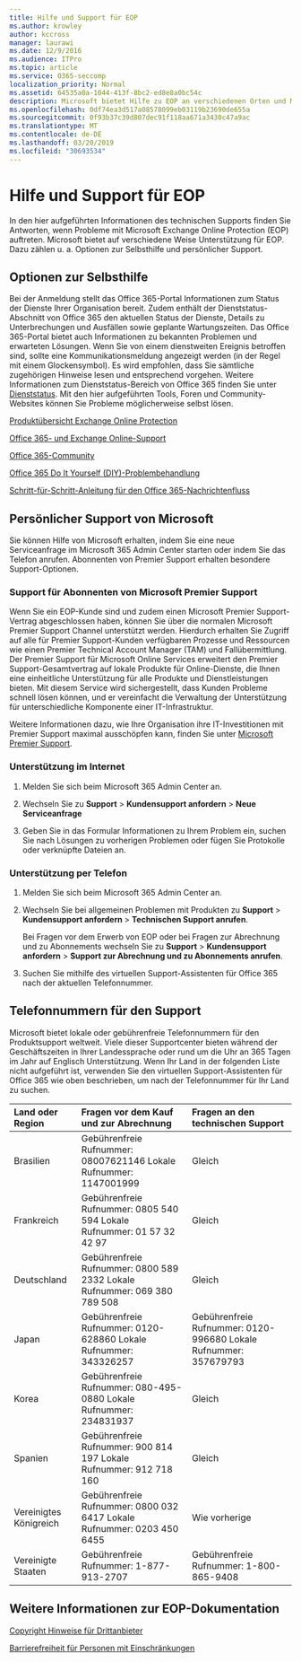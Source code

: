 ```yaml
---
title: Hilfe und Support für EOP
ms.author: krowley
author: kccross
manager: laurawi
ms.date: 12/9/2016
ms.audience: ITPro
ms.topic: article
ms.service: O365-seccomp
localization_priority: Normal
ms.assetid: 64535a0a-1044-413f-8bc2-ed8e8a0bc54c
description: Microsoft bietet Hilfe zu EOP an verschiedenen Orten und Methoden, einschließlich Self-Support und Assisted-Support.
ms.openlocfilehash: 0df74ea3d517a08578099eb03119b23690de655a
ms.sourcegitcommit: 0f93b37c39d807dec91f118aa671a3430c47a9ac
ms.translationtype: MT
ms.contentlocale: de-DE
ms.lasthandoff: 03/20/2019
ms.locfileid: "30693534"
---
```

# <a name="help-and-support-for-eop"></a>Hilfe und Support für EOP

In den hier aufgeführten Informationen des technischen Supports finden Sie Antworten, wenn Probleme mit Microsoft Exchange Online Protection (EOP) auftreten. Microsoft bietet auf verschiedene Weise Unterstützung für EOP. Dazu zählen u. a. Optionen zur Selbsthilfe und persönlicher Support. 
  
## <a name="self-support-options"></a>Optionen zur Selbsthilfe

Bei der Anmeldung stellt das Office 365-Portal Informationen zum Status der Dienste Ihrer Organisation bereit. Zudem enthält der Dienststatus-Abschnitt von Office 365 den aktuellen Status der Dienste, Details zu Unterbrechungen und Ausfällen sowie geplante Wartungszeiten. Das Office 365-Portal bietet auch Informationen zu bekannten Problemen und erwarteten Lösungen. Wenn Sie von einem dienstweiten Ereignis betroffen sind, sollte eine Kommunikationsmeldung angezeigt werden (in der Regel mit einem Glockensymbol). Es wird empfohlen, dass Sie sämtliche zugehörigen Hinweise lesen und entsprechend vorgehen. Weitere Informationen zum Dienststatus-Bereich von Office 365 finden Sie unter [Dienststatus](https://go.microsoft.com/fwlink/?LinkId=394289). Mit den hier aufgeführten Tools, Foren und Community-Websites können Sie Probleme möglicherweise selbst lösen.
  
[Produktübersicht Exchange Online Protection](https://go.microsoft.com/fwlink/p/?LinkId=279912)
  
[Office 365- und Exchange Online-Support](https://go.microsoft.com/fwlink/?LinkId=299655)
  
[Office 365-Community](https://go.microsoft.com/fwlink/?LinkId=299656)
  
[Office 365 Do It Yourself (DIY)-Problembehandlung](https://go.microsoft.com/fwlink/?LinkId=299657)
  
[Schritt-für-Schritt-Anleitung für den Office 365-Nachrichtenfluss](https://go.microsoft.com/fwlink/?LinkId=323470)
  
## <a name="assisted-support-from-microsoft"></a>Persönlicher Support von Microsoft

Sie können Hilfe von Microsoft erhalten, indem Sie eine neue Serviceanfrage im Microsoft 365 Admin Center starten oder indem Sie das Telefon anrufen. Abonnenten von Premier Support erhalten besondere Support-Optionen.
  
### <a name="support-for-microsoft-premier-support-subscribers"></a>Support für Abonnenten von Microsoft Premier Support

Wenn Sie ein EOP-Kunde sind und zudem einen Microsoft Premier Support-Vertrag abgeschlossen haben, können Sie über die normalen Microsoft Premier Support Channel unterstützt werden. Hierdurch erhalten Sie Zugriff auf alle für Premier Support-Kunden verfügbaren Prozesse und Ressourcen wie einen Premier Technical Account Manager (TAM) und Fallübermittlung. Der Premier Support für Microsoft Online Services erweitert den Premier Support-Gesamtvertrag auf lokale Produkte für Online-Dienste, die Ihnen eine einheitliche Unterstützung für alle Produkte und Dienstleistungen bieten. Mit diesem Service wird sichergestellt, dass Kunden Probleme schnell lösen können, und er vereinfacht die Verwaltung der Unterstützung für unterschiedliche Komponente einer IT-Infrastruktur.
  
Weitere Informationen dazu, wie Ihre Organisation ihre IT-Investitionen mit Premier Support maximal ausschöpfen kann, finden Sie unter [Microsoft Premier Support](https://go.microsoft.com/fwlink/?LinkId=317437).
  
### <a name="ask-for-help-on-the-web"></a>Unterstützung im Internet

1. Melden Sie sich beim Microsoft 365 Admin Center an.
    
2. Wechseln Sie zu **Support** \> **Kundensupport anfordern** \> **Neue Serviceanfrage**
    
3. Geben Sie in das Formular Informationen zu Ihrem Problem ein, suchen Sie nach Lösungen zu vorherigen Problemen oder fügen Sie Protokolle oder verknüpfte Dateien an.
    
### <a name="ask-for-help-on-the-telephone"></a>Unterstützung per Telefon

1. Melden Sie sich beim Microsoft 365 Admin Center an.
    
2. Wechseln Sie bei allgemeinen Problemen mit Produkten zu **Support** \> **Kundensupport anfordern** \> **Technischen Support anrufen**.
    
    Bei Fragen vor dem Erwerb von EOP oder bei Fragen zur Abrechnung und zu Abonnements wechseln Sie zu **Support** \> **Kundensupport anfordern** \> **Support zur Abrechnung und zu Abonnements anrufen**.
    
3. Suchen Sie mithilfe des virtuellen Support-Assistenten für Office 365 nach der aktuellen Telefonnummer.
    
## <a name="support-telephone-numbers"></a>Telefonnummern für den Support

Microsoft bietet lokale oder gebührenfreie Telefonnummern für den Produktsupport weltweit. Viele dieser Supportcenter bieten während der Geschäftszeiten in Ihrer Landessprache oder rund um die Uhr an 365 Tagen im Jahr auf Englisch Unterstützung. Wenn Ihr Land in der folgenden Liste nicht aufgeführt ist, verwenden Sie den virtuellen Support-Assistenten für Office 365 wie oben beschrieben, um nach der Telefonnummer für Ihr Land zu suchen.
  
|**Land oder Region**|**Fragen vor dem Kauf und zur Abrechnung**|**Fragen an den technischen Support**|
|:-----|:-----|:-----|
|Brasilien  <br/> |Gebührenfreie Rufnummer: 08007621146          Lokale Rufnummer: 1147001999  <br/> |Gleich  <br/> |
|Frankreich  <br/> |Gebührenfreie Rufnummer: 0805 540 594           Lokale Rufnummer: 01 57 32 42 97  <br/> |Gleich  <br/> |
|Deutschland  <br/> |Gebührenfreie Rufnummer: 0800 589 2332           Lokale Rufnummer: 069 380 789 508  <br/> |Gleich  <br/> |
|Japan  <br/> |Gebührenfreie Rufnummer: 0120-628860          Lokale Rufnummer: 343326257  <br/> |Gebührenfreie Rufnummer: 0120-996680          Lokale Rufnummer: 357679793  <br/> |
|Korea  <br/> |Gebührenfreie Rufnummer: 080-495-0880          Lokale Rufnummer: 234831937  <br/> |Gleich  <br/> |
|Spanien  <br/> |Gebührenfreie Rufnummer: 900 814 197          Lokale Rufnummer: 912 718 160  <br/> |Gleich  <br/> |
|Vereinigtes Königreich  <br/> |Gebührenfreie Rufnummer: 0800 032 6417          Lokale Rufnummer: 0203 450 6455  <br/> |Wie vorherige  <br/> |
|Vereinigte Staaten  <br/> |Gebührenfreie Rufnummer: 1-877-913-2707  <br/> |Gebührenfreie Rufnummer: 1-800-865-9408  <br/> |
   
## <a name="for-more-information-about-eop-documentation"></a>Weitere Informationen zur EOP-Dokumentation

[Copyright Hinweise für Drittanbieter](third-party-copyright-notices.md)
  
[Barrierefreiheit für Personen mit Einschränkungen](accessibility-for-people-with-disabilities.md)
  

